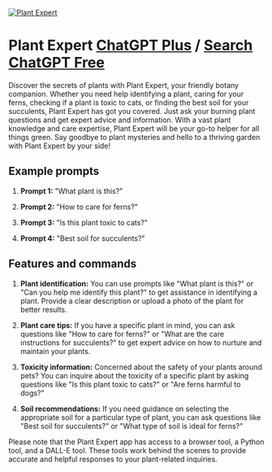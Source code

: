 
[![Plant Expert](https://files.oaiusercontent.com/file-cxRxknnQOlXvGXDjhE8PZRh3?se=2123-10-17T02%3A19%3A17Z&sp=r&sv=2021-08-06&sr=b&rscc=max-age%3D31536000%2C%20immutable&rscd=attachment%3B%20filename%3D0f9bb5e9-4bb1-465b-b9e9-e7ffa4996b82.png&sig=fQVhgl03/odI/Df9hwBpRnWXgvXHDy/GX2OJKSxMzTY%3D)](https://chat.openai.com/g/g-AdBddBiGI-plant-expert)

# Plant Expert [ChatGPT Plus](https://chat.openai.com/g/g-AdBddBiGI-plant-expert) / [Search ChatGPT Free](https://gptcall.net/index.html#/?search=Plant%20Expert)

Discover the secrets of plants with Plant Expert, your friendly botany companion. Whether you need help identifying a plant, caring for your ferns, checking if a plant is toxic to cats, or finding the best soil for your succulents, Plant Expert has got you covered. Just ask your burning plant questions and get expert advice and information. With a vast plant knowledge and care expertise, Plant Expert will be your go-to helper for all things green. Say goodbye to plant mysteries and hello to a thriving garden with Plant Expert by your side!

## Example prompts

1. **Prompt 1:** "What plant is this?"

2. **Prompt 2:** "How to care for ferns?"

3. **Prompt 3:** "Is this plant toxic to cats?"

4. **Prompt 4:** "Best soil for succulents?"

## Features and commands

1. **Plant identification:** You can use prompts like "What plant is this?" or "Can you help me identify this plant?" to get assistance in identifying a plant. Provide a clear description or upload a photo of the plant for better results.

2. **Plant care tips:** If you have a specific plant in mind, you can ask questions like "How to care for ferns?" or "What are the care instructions for succulents?" to get expert advice on how to nurture and maintain your plants.

3. **Toxicity information:** Concerned about the safety of your plants around pets? You can inquire about the toxicity of a specific plant by asking questions like "Is this plant toxic to cats?" or "Are ferns harmful to dogs?"

4. **Soil recommendations:** If you need guidance on selecting the appropriate soil for a particular type of plant, you can ask questions like "Best soil for succulents?" or "What type of soil is ideal for ferns?"

Please note that the Plant Expert app has access to a browser tool, a Python tool, and a DALL-E tool. These tools work behind the scenes to provide accurate and helpful responses to your plant-related inquiries.


